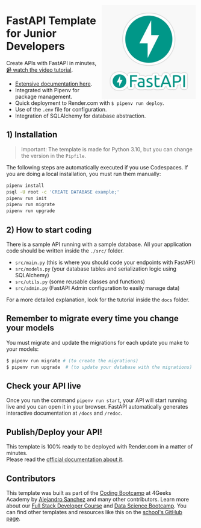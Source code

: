 <a href="https://www.breatheco.de"><img height="250" align="right" margin-top="90" src="https://github.com/4GeeksAcademy/fastapi-rest-hello/blob/main/docs/assets/fastapi.jpg?raw=true"></a>

# FastAPI Template for Junior Developers

Create APIs with FastAPI in minutes, [📹 watch the video tutorial](https://youtu.be/ORxQ-K3BzQA).

- [Extensive documentation here](https://fastapi.tiangolo.com/).
- Integrated with Pipenv for package management.
- Quick deployment to Render.com with `$ pipenv run deploy`.
- Use of the `.env` file for configuration.
- Integration of SQLAlchemy for database abstraction.

## 1) Installation

> Important: The template is made for Python 3.10, but you can change the version in the `Pipfile`.

The following steps are automatically executed if you use Codespaces. If you are doing a local installation, you must run them manually:

```sh
pipenv install
psql -U root -c 'CREATE DATABASE example;'
pipenv run init
pipenv run migrate
pipenv run upgrade
```

## 2) How to start coding

There is a sample API running with a sample database. All your application code should be written inside the `./src/` folder.

- `src/main.py` (this is where you should code your endpoints with FastAPI)  
- `src/models.py` (your database tables and serialization logic using SQLAlchemy)  
- `src/utils.py` (some reusable classes and functions)  
- `src/admin.py` (FastAPI Admin configuration to easily manage data)  

For a more detailed explanation, look for the tutorial inside the `docs` folder.

## Remember to migrate every time you change your models

You must migrate and update the migrations for each update you make to your models:

```bash
$ pipenv run migrate # (to create the migrations)
$ pipenv run upgrade  # (to update your database with the migrations)
```

## Check your API live

Once you run the command `pipenv run start`, your API will start running live and you can open it in your browser. 
FastAPI automatically generates interactive documentation at `/docs` and `/redoc`.

## Publish/Deploy your API!

This template is 100% ready to be deployed with Render.com in a matter of minutes.  
Please read the [official documentation about it](https://fastapi.tiangolo.com/deployment/).

## Contributors

This template was built as part of the [Coding Bootcamp](https://4geeksacademy.com/us/coding-bootcamp) at 4Geeks Academy by [Alejandro Sanchez](https://twitter.com/alesanchezr) and many other contributors. Learn more about our [Full Stack Developer Course](https://4geeksacademy.com/us/coding-bootcamps/part-time-full-stack-developer) and [Data Science Bootcamp](https://4geeksacademy.com/us/coding-bootcamps/datascience-machine-learning). You can find other templates and resources like this on the [school's GitHub page](https://github.com/4geeksacademy/).
